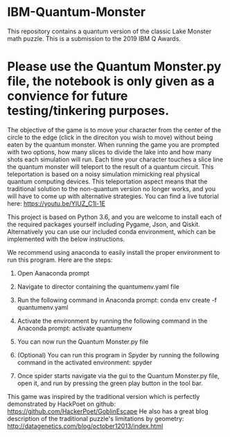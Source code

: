 # IBM-Quantum-Monster
This repository contains a quantum version of the classic Lake Monster math puzzle. This is a submission to the 2019 IBM Q Awards.

# Please use the Quantum Monster.py file, the notebook is only given as a convience for future testing/tinkering purposes.

The objective of the game is to move your character from the center of the circle to the edge (click in the direciton you wish to move) without being eaten by the quantum monster. When running the game you are prompted with two options, how many slices to divide the lake into and how many shots each simulation will run. Each time your character touches a slice line the quantum monster will teleport to the result of a quantum circuit. This teleportation is based on a noisy simulation mimicking real physical quantum computing devices. This teleportation aspect means that the traditional solution to the non-quantum version no longer works, and you will have to come up with alternative strategies. You can find a live tutorial here: https://youtu.be/YIUZ_C1l-1E

This project is based on Python 3.6, and you are welcome to install each of the required packages yourself including Pygame, Json, and Qiskit. Alternatively you can use our included conda environment, which can be implemented with the below instructions.

We recommend using anaconda to easily install the proper environment to run this program. Here are the steps:
1. Open Aanaconda prompt
2. Navigate to director containing the quantumenv.yaml file
3. Run the following command in Anaconda prompt: conda env create -f quantumenv.yaml
4. Activate the environment by running the following command in the Anaconda prompt: activate quantumenv
5. You can now run the Quantum Monster.py file

6. (Optional) You can run this program in Spyder by running the following command in the activated environment: spyder
7. Once spider starts navigate via the gui to the Quantum Monster.py file, open it, and run by pressing the green play button in the tool bar.


This game was inspired by the traditional version which is perfectly demonstrated by HackPoet on github:
https://github.com/HackerPoet/GoblinEscape
He also has a great blog description of the traditional puzzle's limitations by geometry:
http://datagenetics.com/blog/october12013/index.html
